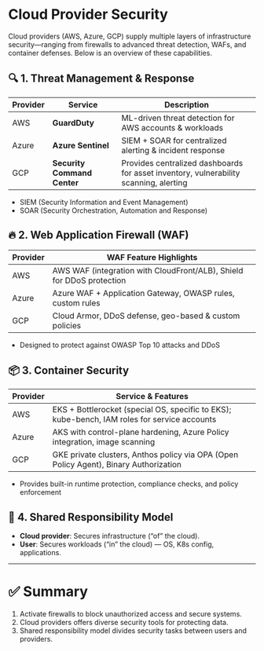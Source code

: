 # Cloud Provider Security 

Cloud providers (AWS, Azure, GCP) supply multiple layers of infrastructure security—ranging from firewalls to advanced threat detection, WAFs, and container defenses. Below is an overview of these capabilities.

## 🔍 1. Threat Management & Response  
| Provider | Service                    | Description                                           |
|---------|-----------------------------|-------------------------------------------------------|
| AWS     | **GuardDuty**               | ML-driven threat detection for AWS accounts & workloads |
| Azure   | **Azure Sentinel**          | SIEM + SOAR for centralized alerting & incident response |
| GCP     | **Security Command Center** | Provides centralized dashboards for asset inventory, vulnerability scanning, alerting      |

- SIEM (Security Information and Event Management) 
- SOAR (Security Orchestration, Automation and Response)

## 🔥 2. Web Application Firewall (WAF)  
| Provider | WAF Feature Highlights                                           |
|---------|------------------------------------------------------------------|
| AWS     | AWS WAF (integration with CloudFront/ALB), Shield for DDoS protection |
| Azure   | Azure WAF + Application Gateway, OWASP rules, custom rules       |
| GCP     | Cloud Armor, DDoS defense, geo-based & custom policies           |

- Designed to protect against OWASP Top 10 attacks and DDoS

## 📦 3. Container Security  
| Provider | Service & Features                                                                 |
|---------|--------------------------------------------------------------------------------------|
| AWS     | EKS + Bottlerocket (special OS, specific to EKS); kube-bench, IAM roles for service accounts |
| Azure   | AKS with control-plane hardening, Azure Policy integration, image scanning         |
| GCP     | GKE private clusters, Anthos policy via OPA (Open Policy Agent), Binary Authorization |

- Provides built-in runtime protection, compliance checks, and policy enforcement

## 🤝 4. Shared Responsibility Model  
- **Cloud provider**: Secures infrastructure (“of” the cloud).  
- **User**: Secures workloads (“in” the cloud) — OS, K8s config, applications.  

---

# ✅ Summary 
1. Activate firewalls to block unauthorized access and secure systems.
2. Cloud providers offers diverse security tools for protecting data.
3. Shared responsibility model divides security tasks between users and providers.
